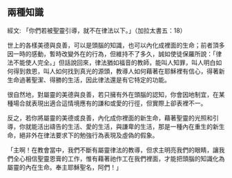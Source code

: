 ## 兩種知識 ##

經文: 「你們若被聖靈引導，就不在律法以下。」（加拉太書五：18）



世上的各樣美德與良善，可以是頭腦的知識，也可以內化成裡面的生命；前者頂多因一時的感動，暫時改變外在的行為，但維持不了多久，誠如使徒保羅所說：「律法不能使人完全。」但話說回來，律法猶如福音的教師，能叫人知罪，叫人明白如何得到救恩，叫人如何找到真光的源頭，教導人如何藉著在耶穌裡有信心，得著新生命過著聖潔、得勝的生活，因此律法還是有它特定的功能。

很自然地，對屬靈的美德與良善，若只擁有外在頭腦的認知，你會因地制宜，在某種場合就表現出適合這情境應有的謙和或愛的行徑，但實際上卻表裡不一。

反之，若你將屬靈的美德或良善，內化成你裡面的新生命，藉著聖靈的光照和引導，你就能活出禱告的生活、愛的生活，與謙卑的生活，那是一種內在重生的新生命，絕非外在律法要求下的勉強行為表現及虛偽的假象。

「主啊！在教會當中，我們不斷有屬靈律法的教導，但求主明亮我們的眼睛，讓我們全心相信聖靈恩膏的工作，惟有藉著祂作工在我們裡面，才能把頭腦的知識化為屬靈的內在生命。奉主耶穌聖名，阿們！」